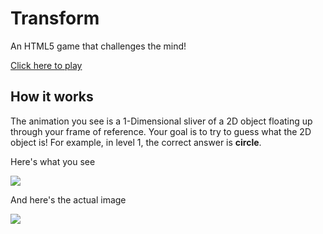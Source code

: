 # Transform
An HTML5 game that challenges the mind!

[Click here to play](https://petercunha.github.io/Transform/)

## How it works

The animation you see is a 1-Dimensional sliver of a 2D object floating up through your frame of reference. Your goal is to try to guess what the 2D object is! For example, in level 1, the correct answer is **circle**.

Here's what you see

![](https://i.imgur.com/7ckYS9k.gif)


And here's the actual image

![](https://i.imgur.com/5qdDcyw.png)
